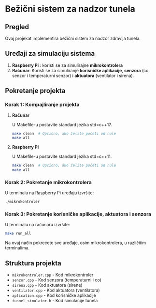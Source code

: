 # Bežični sistem za nadzor tunela  

## Pregled
Ovaj projekat implementira bežični sistem za nadzor zdravlja tunela.  

## Uređaji za simulaciju sistema
1. **Raspberry Pi** : koristi se za simulirajne **mikrokontrolera**
2. **Računar**: Koristi se za simuliranje **korisničke aplikacije**, **senzora** (co senzor i temperaturni senzor) i **aktuatora** (ventilator i sirena).  

## Pokretanje projekta

### Korak 1: Kompajliranje projekta

1. **Računar**
   
   U Makefile-u postavite standard jezika std=c++17.
   ```bash
   make clean  # Opciono, ako želite početi od nule
   make all
   ```

1. **Raspberry PI**

   U Makefile-u postavite standard jezika std=c++11.
   ```bash
   make clean  # Opciono, ako želite početi od nule
   make all
   ```

### Korak 2: Pokretanje mikrokontrolera

   U terminalu na Raspberry Pi uređaju izvršite:
   ```bash
   ./mikrokontroler
   ```

### Korak 3: Pokretanje korisničke aplikacije, aktuatora i senzora

   U terminalu na računaru izvršite:
   ```bash
   make run_all
   ```
   Na ovaj način pokrećete sve uređaje, osim mikrokontrolera, u različitim terminalima.

## Struktura projekta

- `mikrokontroler.cpp` - Kod mikrokontroler
- `senzor.cpp` - Kod senzora (temperaturni i co)
- `sirena.cpp` - Kod aktuatora (sirene)
- `ventilator.cpp` - Kod aktuatora (ventilatora)
- `aplication.cpp` - Kod korisničke aplikacije
- `tunnel_simulator.h` - Kod simulacije tunela

